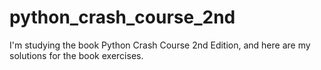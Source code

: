 # python_crash_course_2nd

I'm studying the book Python Crash Course 2nd Edition, and here are my solutions for the book exercises.

